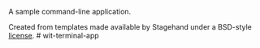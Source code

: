 A sample command-line application.

Created from templates made available by Stagehand under a BSD-style
[license](https://github.com/dart-lang/stagehand/blob/master/LICENSE).
#   w i t - t e r m i n a l - a p p  
 